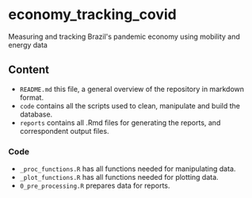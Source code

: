 # economy_tracking_covid
Measuring and tracking Brazil's pandemic economy using mobility and energy data

## Content
- `README.md` this file, a general overview of the repository in markdown format.  
- `code` contains all the scripts used to clean, manipulate and build the database.
- `reports` contains all .Rmd files for generating the reports, and correspondent output files.

### Code
- `_proc_functions.R` has all functions needed for manipulating data.
- `_plot_functions.R` has all functions needed for plotting data.
- `0_pre_processing.R` prepares data for reports.
